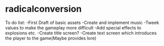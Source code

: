 # radicalconversion

To do list:
-First Draft of basic assets
-Create and implement music
-Tweek values to make the gameplay more difficult
-Add special effects to explosions etc.
-Create title screen?
-Create text screen which introduces the player to the game(Maybe provides lore)
